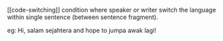 [[code-switching]] condition where speaker or writer switch the language within single sentence (between sentence fragment).

eg: Hi, salam sejahtera and hope to jumpa awak lagi!